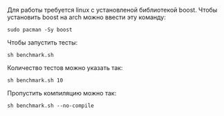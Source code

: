 Для работы требуется linux с установленой библиотекой boost.
Чтобы установить boost на arch можно ввести эту команду:
```
sudo pacman -Sy boost
```

Чтобы запустить тесты:
```
sh benchmark.sh
```

Количество тестов можно указать так:
```
sh benchmark.sh 10
```

Пропустить компиляцию можно так:
```
sh benchmark.sh --no-compile
```